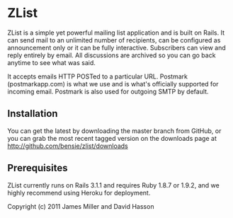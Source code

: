 # ZList

ZList is a simple yet powerful mailing list application and is built on Rails. It can
send mail to an unlimited number of recipients, can be configured as announcement only
or it can be fully interactive.  Subscribers can view and reply entirely by email. All
discussions are archived so you can go back anytime to see what was said.

It accepts emails HTTP POSTed to a particular URL. Postmark (postmarkapp.com) is what
we use and is what's officially supported for incoming email.  Postmark is also used
for outgoing SMTP by default.

## Installation

You can get the latest by downloading the master branch from GitHub, or you can grab the
most recent tagged version on the downloads page at http://github.com/bensie/zlist/downloads

## Prerequisites

ZList currently runs on Rails 3.1.1 and requires Ruby 1.8.7 or 1.9.2, and we highly recommend
using Heroku for deployment.

Copyright (c) 2011 James Miller and David Hasson
